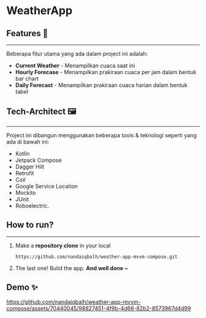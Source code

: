 # WeatherApp

## Features 🚀
---------
Beberapa fitur utama yang ada dalam project ini adalah:
- **Current Weather** - Menampilkan cuaca saat ini
- **Hourly Forecase** - Menampilkan prakiraan cuaca per jam dalam bentuk bar chart
- **Daily Forecast** - Menampilkan prakiraan cuaca harian dalam bentuk tabel

## Tech-Architect 🖼
-----
Project ini dibangun menggunakan beberapa tools & teknologi seperti yang ada di bawah ini:
- Kotlin
- Jetpack Compose
- Dagger Hilt
- Retrofit
- Coil
- Google Service Location
- Mockito
- JUnit
- Roboelectric.


## How to run?
-----
1. Make a **repository clone** in your local
    ```
    https://github.com/nandaiqbalh/weather-app-mvvm-compose.git
    ```
2. The last one! Bulid the app. **And well done ~**

## Demo ✨
https://github.com/nandaiqbalh/weather-app-mvvm-compose/assets/70440045/98827451-4f9b-4d66-82b2-8573967d4d99


